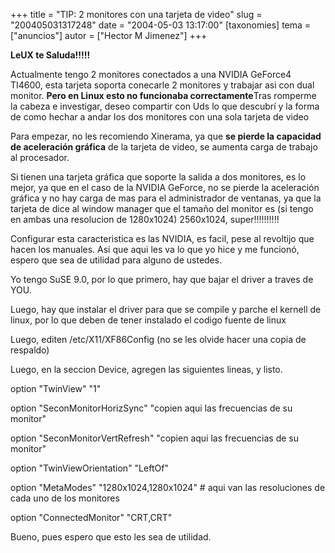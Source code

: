 +++
title = "TIP: 2 monitores con una tarjeta de video"
slug = "200405031317248"
date = "2004-05-03 13:17:00"
[taxonomies]
tema = ["anuncios"]
autor = ["Hector M Jimenez"]
+++

**LeUX te Saluda!!!!!**

Actualmente tengo 2 monitores conectados a una NVIDIA GeForce4 TI4600,
esta tarjeta soporta conecarle 2 monitores y trabajar asi con dual
monitor. **Pero en Linux esto no funcionaba correctamente**Tras romperme
la cabeza e investigar, deseo compartir con Uds lo que descubrí y la
forma de como hechar a andar los dos monitores con una sola tarjeta de
video

<!-- more -->
Para empezar, no les recomiendo Xinerama, ya que **se pierde la
capacidad de aceleración gráfica** de la tarjeta de video, se aumenta
carga de trabajo al procesador.

Si tienen una tarjeta gráfica que soporte la salida a dos monitores, es
lo mejor, ya que en el caso de la NVIDIA GeForce, no se pierde la
aceleración gráfica y no hay carga de mas para el administrador de
ventanas, ya que la tarjeta de dice al window manager que el tamaño del
monitor es (si tengo en ambas una resolucion de 1280x1024) 2560x1024,
super!!!!!!!!!!

Configurar esta caracteristica es las NVIDIA, es facil, pese al
revoltijo que hacen los manuales. Asi que aqui les va lo que yo hice y
me funcionó, espero que sea de utilidad para alguno de ustedes.

Yo tengo SuSE 9.0, por lo que primero, hay que bajar el driver a traves
de YOU.

Luego, hay que instalar el driver para que se compile y parche el
kernell de linux, por lo que deben de tener instalado el codigo fuente
de linux

Luego, editen /etc/X11/XF86Config (no se les olvide hacer una copia de
respaldo)

Luego, en la seccion Device, agregen las siguientes lineas, y listo.

option "TwinView" "1"

option "SeconMonitorHorizSync" "copien aqui las frecuencias de su
monitor"

option "SeconMonitorVertRefresh" "copien aqui las frecuencias de su
monitor"

option "TwinViewOrientation" "LeftOf"

option "MetaModes" "1280x1024,1280x1024" \# aqui van las resoluciones de
cada uno de los monitores

option "ConnectedMonitor" "CRT,CRT"

Bueno, pues espero que esto les sea de utilidad.

